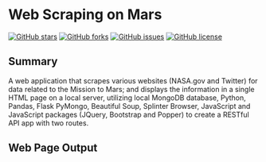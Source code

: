# Web Scraping on Mars
<a href="https://github.com/msfa12th/web-scraping-challenge/stargazers"><img alt="GitHub stars" src="https://img.shields.io/github/stars/msfa12th/web-scraping-challenge?color=yellow"></a>
<a href="https://github.com/msfa12th/web-scraping-challenge/network"><img alt="GitHub forks" src="https://img.shields.io/github/forks/msfa12th/web-scraping-challenge?color=yellow"></a>
<a href="https://github.com/msfa12th/web-scraping-challenge/issues"><img alt="GitHub issues" src="https://img.shields.io/github/issues/msfa12th/web-scraping-challenge"></a>
<a href="https://github.com/msfa12th/web-scraping-challenge"><img alt="GitHub license" src="https://img.shields.io/github/license/msfa12th/web-scraping-challenge?color=red"></a>

## Summary
A web application that scrapes various websites (NASA.gov and Twitter)  for data related to the Mission to Mars; and displays the information in a single HTML page on a local server, utilizing local MongoDB database, Python, Pandas, Flask PyMongo, Beautiful Soup, Splinter Browser, JavaScript and JavaScript packages (JQuery, Bootstrap and Popper) to create a RESTful API app with two routes.

## Web Page Output

